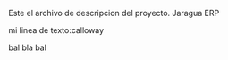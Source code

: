 Este el archivo de descripcion del proyecto. 
Jaragua ERP


mi linea de texto:calloway

bal bla bal
